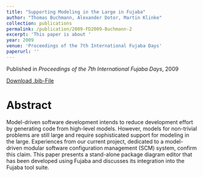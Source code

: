 ```yaml
---
title: "Supporting Modeling in the Large in Fujaba"
author: "Thomas Buchmann, Alexander Dotor, Martin Klinke"
collection: publications
permalink: /publication/2009-FD2009-Buchmann-2
excerpt: 'This paper is about '
year: 2009
venue: 'Proceedings of the 7th International Fujaba Days'
paperurl: ''
---
```


Published in *Proceedings of the 7th International Fujaba Days*, 2009


[Download .bib-File](https://tbuchmann.github.io/files/FD2009-Buchmann-2.bib)

Abstract
=====

Model-driven software development intends to reduce development effort by generating code from high-level models. However, models for non-trivial problems are still large and require sophisticated support for modeling in the large. Experiences from our current project, dedicated to a model-driven modular software configuration management (SCM) system, confirm this claim. This paper presents a stand-alone package diagram editor that has been developed using Fujaba and discusses its integration into the Fujaba tool suite.